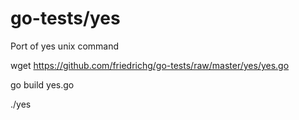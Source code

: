 go-tests/yes
========

Port of yes unix command

wget https://github.com/friedrichg/go-tests/raw/master/yes/yes.go

go build yes.go

./yes
